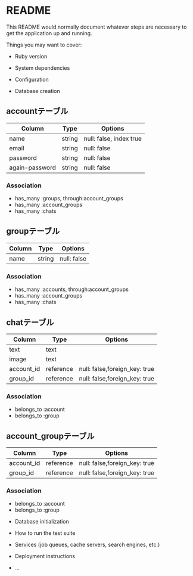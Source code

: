# README

This README would normally document whatever steps are necessary to get the
application up and running.

Things you may want to cover:

* Ruby version

* System dependencies

* Configuration

* Database creation

## accountテーブル
|Column|Type|Options|
|------|----|-------|
|name|string|null: false, index true|
|email|string|null: false|
|password|string|null: false|
|again-password|string|null: false|
### Association
- has_many :groups, through:account_groups
- has_many :account_groups
- has_many :chats

## groupテーブル
|Column|Type|Options|
|------|----|-------|
|name|string|null: false|
### Association
- has_many :accounts, through:account_groups
- has_many :account_groups
- has_many :chats

## chatテーブル
|Column|Type|Options|
|------|----|-------|
|text|text|
|image|text||
|account_id|reference|null: false,foreign_key: true|
|group_id|reference|null: false,foreign_key: true|
### Association
- belongs_to :account
- belongs_to :group

## account_groupテーブル
|Column|Type|Options|
|------|----|-------|
|account_id|reference|null: false,foreign_key: true|
|group_id|reference|null: false,foreign_key: true|
### Association
- belongs_to :account
- belongs_to :group



* Database initialization

* How to run the test suite

* Services (job queues, cache servers, search engines, etc.)

* Deployment instructions

* ...
